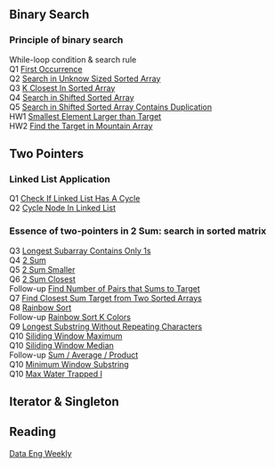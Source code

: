 ## Binary Search
### Principle of binary search <br/>
While-loop condition & search rule <br/> 
Q1 [First Occurrence](https://dataengweekly.substack.com/) <br/>
Q2 [Search in Unknow Sized Sorted Array](https://dataengweekly.substack.com/) <br/>
Q3 [K Closest In Sorted Array](https://dataengweekly.substack.com/) <br/>
Q4 [Search in Shifted Sorted Array](https://dataengweekly.substack.com/) <br/>
Q5 [Search in Shifted Sorted Array Contains Duplication](https://dataengweekly.substack.com/) <br/>
HW1 [Smallest Element Larger than Target](https://dataengweekly.substack.com/) <br/>
HW2 [Find the Target in Mountain Array](https://dataengweekly.substack.com/) <br/> 

## Two Pointers
### Linked List Application <br/>
Q1 [Check If Linked List Has A Cycle](https://dataengweekly.substack.com/) <br/>
Q2 [Cycle Node In Linked List](https://dataengweekly.substack.com/) <br/>

### Essence of two-pointers in 2 Sum: search in sorted matrix
Q3 [Longest Subarray Contains Only 1s](https://dataengweekly.substack.com/) <br/>
Q4 [2 Sum](https://dataengweekly.substack.com/) <br/>
Q5 [2 Sum Smaller](https://dataengweekly.substack.com/) <br/>
Q6 [2 Sum Closest](https://dataengweekly.substack.com/) <br/>
Follow-up [Find Number of Pairs that Sums to Target](https://dataengweekly.substack.com/) <br/>
Q7 [Find Closest Sum Target from Two Sorted Arrays](https://dataengweekly.substack.com/) <br/>
Q8 [Rainbow Sort](https://dataengweekly.substack.com/) <br/>
Follow-up [Rainbow Sort K Colors](https://dataengweekly.substack.com/) <br/>
Q9 [Longest Substring Without Repeating Characters](https://dataengweekly.substack.com/) <br/>
Q10 [Siliding Window Maximum](https://dataengweekly.substack.com/) <br/>
Q10 [Siliding Window Median](https://dataengweekly.substack.com/) <br/>
Follow-up [Sum / Average / Product](https://dataengweekly.substack.com/) <br/>
Q10 [Minimum Window Substring](https://dataengweekly.substack.com/) <br/>
Q10 [Max Water Trapped I](https://dataengweekly.substack.com/) <br/>


## Iterator & Singleton

## Reading
[Data Eng Weekly](https://dataengweekly.substack.com/)
